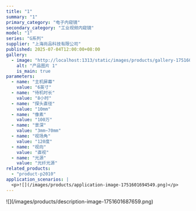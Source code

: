 ```yaml
---
title: "1"
summary: "1"
primary_category: "电子内窥镜"
secondary_category: "工业视频内窥镜"
model: "1"
series: "G系列"
supplier: "上海尚品科技有限公司"
published: 2025-07-04T12:00:00+08:00
gallery:
  - image: "http://localhost:1313/static/images/products/gallery-1751601669933-P-2.jpg"
    alt: "产品图片 1"
    is_main: true
parameters:
  - name: "主机屏幕"
    value: "6英寸"
  - name: "待机时长"
    value: "8小时"
  - name: "探头直径"
    value: "10mm"
  - name: "像素"
    value: "100万"
  - name: "景深"
    value: "3mm~70mm"
  - name: "视场角"
    value: "120度"
  - name: "视向"
    value: "直视"
  - name: "光源"
    value: "光纤光源"
related_products:
  - "product-p2010"
application_scenarios: |
  <p>![](/images/products/application-image-1751601694549.png)</p>
---
```


<p>![](/images/products/description-image-1751601687659.png)</p>